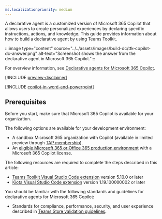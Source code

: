 ```yaml
---
ms.localizationpriority: medium
---
```


<!-- markdownlint-disable MD041 -->

A declarative agent is a customized version of Microsoft 365 Copilot that allows users to create personalized experiences by declaring specific instructions, actions, and knowledge. This guide provides information about how to build a declarative agent by using Teams Toolkit.

:::image type="content" source="../../assets/images/build-dc/ttk-copilot-dc-answer.png" alt-text="Screenshot shows the answer from the declarative agent in Microsoft 365 Copilot.":::

For overview information, see [Declarative agents for Microsoft 365 Copilot](../../overview-declarative-agent.md).

[!INCLUDE [preview-disclaimer](../preview-disclaimer-declarative-agents.md)]

[!INCLUDE [copilot-in-word-and-powerpoint](../copilot-in-word-and-powerpoint.md)]

## Prerequisites

Before you start, make sure that Microsoft 365 Copilot is available for your organization.

The following options are available for your development environment:

- A sandbox Microsoft 365 organization with Copilot (available in limited preview through [TAP membership](https://developer.microsoft.com/microsoft-365/tap)).
- An [eligible Microsoft 365 or Office 365 production environment](../../prerequisites.md#organizations-with-microsoft-365-copilot-licenses) with a Microsoft 365 Copilot license.

The following resources are required to complete the steps described in this article:

- [Teams Toolkit Visual Studio Code extension](/microsoftteams/platform/toolkit/install-teams-toolkit?tabs=vscode#install-a-prerelease-version) version 5.10.0 or later
- [Kiota Visual Studio Code extension](/openapi/kiota/install?tabs=bash#install-the-visual-studio-code-extension) version 1.19.100000002 or later

You should be familiar with the following standards and guidelines for declarative agents for Microsoft 365 Copilot:

- Standards for compliance, performance, security, and user experience described in [Teams Store validation guidelines](/microsoftteams/platform/concepts/deploy-and-publish/appsource/prepare/teams-store-validation-guidelines#teams-apps-extensible-as-plugin-for-microsoft-copilot-for-microsoft-365).
